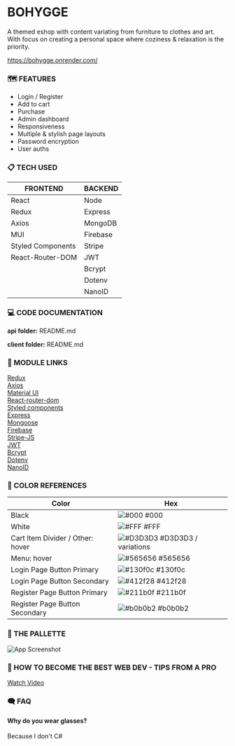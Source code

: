 
# BOHYGGE

A themed eshop with content variating from furniture to clothes and art. With focus on creating a personal space where coziness & relaxation is the priority.

https://bohygge.onrender.com/

### 🗺 FEATURES
- Login / Register
- Add to cart
- Purchase
- Admin dashboard
- Responsiveness
- Multiple & stylish page layouts
- Password encryption
- User auths

### 📋 TECH USED
| FRONTEND          | BACKEND  |
|-------------------|----------|
| React             | Node     |
| Redux             | Express  |
| Axios             | MongoDB  |
| MUI               | Firebase |
| Styled Components | Stripe   |
| React-Router-DOM  | JWT      |
|                   | Bcrypt   |
|                   | Dotenv   |
|                   | NanoID   |

### 💻 CODE DOCUMENTATION
  
**api folder:** README.md

**client folder:** README.md

### 🔗 MODULE LINKS

[Redux](https://www.npmjs.com/package/redux)  
[Axios](https://axios-http.com/docs/intro)  
[Material UI](https://mui.com/)   
[React-router-dom](https://v5.reactrouter.com/web/guides/quick-start)  
[Styled components](https://www.npmjs.com/package/styled-components)  
[Express](https://expressjs.com/)  
[Mongoose](https://www.npmjs.com/package/mongoose)  
[Firebase](https://firebase.google.com/)  
[Stripe-JS](https://www.npmjs.com/package/@stripe/stripe-js)  
[JWT](https://www.npmjs.com/package/jsonwebtoken)  
[Bcrypt](https://www.npmjs.com/package/bcrypt)  
[Dotenv](https://www.npmjs.com/package/dotenv)  
[NanoID](https://www.npmjs.com/package/nanoid)

### 🌈 COLOR REFERENCES

| Color                                | Hex                                                                    |
| ------------------------------------ | -----------------------------------------------------------------------|
| Black                                | ![#000](https://via.placeholder.com/10/000/000.png) #000               |
| White                                | ![#FFF](https://via.placeholder.com/10/fff/fff.png) #FFF               |
| Cart Item Divider / Other: hover     | ![#D3D3D3](https://via.placeholder.com/10/D3D3D3/D3D3D3.png) #D3D3D3 / variations   |
| Menu: hover                          | ![#565656](https://via.placeholder.com/10/565656/565656.png) #565656 |
| Login Page Button Primary            | ![#130f0c](https://via.placeholder.com/10/130f0c/130f0c.png) #130f0c   |
| Login Page Button Secondary          | ![#412f28](https://via.placeholder.com/10/412f28/412f28.png) #412f28   |
| Register Page Button Primary         | ![#211b0f](https://via.placeholder.com/10/211b0f/211b0f.png) #211b0f   |
| Register Page Button Secondary       | ![#b0b0b2](https://via.placeholder.com/10/b0b0b2/b0b0b2.png) #b0b0b2  |
 

### 🔳 THE PALLETTE

![App Screenshot](https://i.snipboard.io/YlRIo5.jpg)

### 🍿 HOW TO BECOME THE BEST WEB DEV - TIPS FROM A PRO

[Watch Video](https://www.youtube.com/watch?v=dQw4w9WgXcQ)

### 🗨 FAQ
#### Why do you wear glasses?
Because I don't C#
